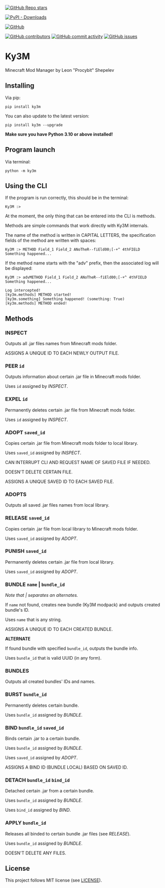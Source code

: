 [](https://github.com/Procybit/Ky3M)

[![GitHub Repo stars](https://img.shields.io/github/stars/Procybit/Ky3M?style=social)](https://github.com/Procybit/Ky3M)

[![PyPI - Downloads](https://img.shields.io/pypi/dm/ky3m?style=for-the-badge)](https://pypi.org/project/ky3m/)

[![GitHub](https://img.shields.io/github/license/Procybit/Ky3M?style=for-the-badge)](https://github.com/Procybit/Ky3M/blob/master/LICENSE)

[![GitHub contributors](https://img.shields.io/github/contributors/Procybit/Ky3M?style=for-the-badge)](https://github.com/Procybit/Ky3M/blob/master/CONTRIBUTORS.md) [![GitHub commit activity](https://img.shields.io/github/commit-activity/w/Procybit/Ky3M?style=for-the-badge)](https://github.com/Procybit/Ky3M/commits/) [![GitHub issues](https://img.shields.io/github/issues-raw/Procybit/Ky3M?style=for-the-badge)](https://github.com/Procybit/Ky3M/issues)

# Ky3M

Minecraft Mod Manager by Leon "Procybit" Shepelev

## Installing

Via pip:

```
pip install ky3m
```

You can also update to the latest version:

```
pip install ky3m --upgrade
```

**Make sure you have Python 3.10 or above installed!**

## Program launch

Via terminal:

```
python -m ky3m
```

## Using the CLI

If the program is run correctly, this should be in the terminal:
```
Ky3M :>
```
At the moment, the only thing that can be entered into the CLI is methods.

Methods are simple commands that work directly with Ky3M internals.

The name of the method is written in CAPITAL LETTERS, the specification fields of the method are written with spaces:

```
Ky3M :> METHOD Field_1 Field_2 ANoTheR--fiEld00;[-+^ 4thFIELD
Something happened...
```

If the method name starts with the "adv" prefix, then the associated log will be displayed:

```
Ky3M :> advMETHOD Field_1 Field_2 ANoTheR--fiEld00;[-+^ 4thFIELD
Something happened...

Log intercepted!
[ky3m.methods] METHOD started!
[ky3m.something] Something happened! (something: True)
[ky3m.methods] METHOD ended!
```

## Methods

### INSPECT

Outputs all .jar files names from Minecraft mods folder.

ASSIGNS A UNIQUE ID TO EACH NEWLY OUTPUT FILE.

### PEER `id`

Outputs information about certain .jar file in Minecraft mods folder.

Uses `id`  assigned by *INSPECT*.

### EXPEL `id`

Permanently deletes certain .jar file from Minecraft mods folder.

Uses `id` assigned by *INSPECT*.

### ADOPT `saved_id`

Copies certain .jar file from Minecraft mods folder to local library.

Uses `saved_id` assigned by *INSPECT*.

CAN INTERRUPT CLI AND REQUEST NAME OF SAVED FILE IF NEEDED.

DOESN'T DELETE CERTAIN FILE.

ASSIGNS A UNIQUE SAVED ID TO EACH SAVED FILE.

### ADOPTS

Outputs all saved .jar files names from local library.

### RELEASE `saved_id`

Copies certain .jar file from local library to Minecraft mods folder.

Uses `saved_id` assigned by *ADOPT*.

### PUNISH `saved_id`

Permanently deletes certain .jar file from local library.

Uses `saved_id` assigned by *ADOPT*.

### BUNDLE `name` | `bundle_id`

*Note that | separates an alternates.*

If `name` not found, creates new bundle (Ky3M modpack) and outputs created bundle's ID.

Uses `name` that is any string.

ASSIGNS A UNIQUE ID TO EACH CREATED BUNDLE.

**ALTERNATE**

If found bundle with specified `bundle_id`, outputs the bundle info.

Uses `bundle_id` that is valid UUID (in any form).

### BUNDLES

Outputs all created bundles' IDs and names.

### BURST `bundle_id`

Permanently deletes certain bundle.

Uses `bundle_id` assigned by *BUNDLE*.

### BIND `bundle_id` `saved_id`

Binds certain .jar to a certain bundle.

Uses `bundle_id` assigned by *BUNDLE*.

Uses `saved_id` assigned by *ADOPT*.

ASSIGNS A BIND ID (BUNDLE LOCAL) BASED ON SAVED ID.

### DETACH `bundle_id` `bind_id`

Detached certain .jar from a certain bundle.

Uses `bundle_id` assigned by *BUNDLE*.

Uses `bind_id` assigned by *BIND*.

### APPLY `bundle_id`

Releases all binded to certain bundle .jar files (see *RELEASE*).

Uses `bundle_id` assigned by *BUNDLE*.

DOESN'T DELETE ANY FILES.

## License
This project follows MIT license (see [LICENSE](LICENSE)).
